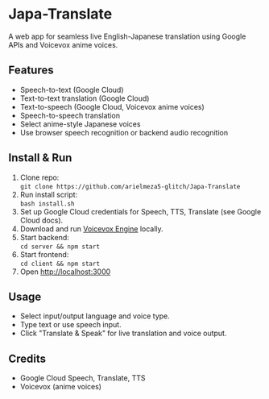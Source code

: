 # Japa-Translate

A web app for seamless live English-Japanese translation using Google APIs and Voicevox anime voices.

## Features

- Speech-to-text (Google Cloud)
- Text-to-text translation (Google Cloud)
- Text-to-speech (Google Cloud, Voicevox anime voices)
- Speech-to-speech translation
- Select anime-style Japanese voices
- Use browser speech recognition or backend audio recognition

## Install & Run

1. Clone repo:  
   `git clone https://github.com/arielmeza5-glitch/Japa-Translate`
2. Run install script:  
   `bash install.sh`
3. Set up Google Cloud credentials for Speech, TTS, Translate (see Google Cloud docs).
4. Download and run [Voicevox Engine](https://github.com/VOICEVOX/voicevox_engine/releases) locally.
5. Start backend:  
   `cd server && npm start`
6. Start frontend:  
   `cd client && npm start`
7. Open [http://localhost:3000](http://localhost:3000)

## Usage

- Select input/output language and voice type.
- Type text or use speech input.
- Click "Translate & Speak" for live translation and voice output.

## Credits

- Google Cloud Speech, Translate, TTS
- Voicevox (anime voices)